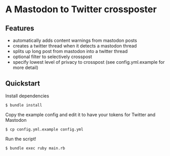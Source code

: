 # A Mastodon to Twitter crossposter

## Features

- automatically adds content warnings from mastodon posts
- creates a twitter thread when it detects a mastodon thread
- splits up long post from mastodon into a twitter thread
- optional filter to selectively crosspost 
- specify lowest level of privacy to crosspost (see config.yml.example for more detail)

## Quickstart

Install dependencies

`$ bundle install`

Copy the example config and edit it to have your tokens for Twitter and Mastodon

`$ cp config.yml.example config.yml`

Run the script!

`$ bundle exec ruby main.rb`

